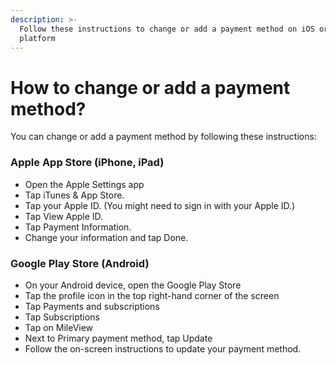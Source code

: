 ```yaml
---
description: >-
  Follow these instructions to change or add a payment method on iOS or Android
  platform
---
```


# How to change or add a payment method?

You can change or add a payment method by following these instructions:

### **Apple App Store (iPhone, iPad)** <a href="#ios-iphone-or-ipad" id="ios-iphone-or-ipad"></a>

* Open the Apple Settings app  <img src="https://help.apple.com/assets/61B370B8020DEA0A024710E6/61B370BA020DEA0A02471109/en_US/492fec5aff74dbdef9b526177c3804b4.png" alt="" data-size="line">
* Tap iTunes & App Store.
* Tap your Apple ID. (You might need to sign in with your Apple ID.)
* Tap View Apple ID.
* Tap Payment Information.
* Change your information and tap Done.

### Google Play Store (Android) <a href="#h_1efda40c42" id="h_1efda40c42"></a>

* On your Android device, open the Google Play Store
* Tap the profile icon in the top right-hand corner of the screen
* Tap Payments and subscriptions
* Tap Subscriptions
* Tap on MileView
* Next to Primary payment method, tap Update
* Follow the on-screen instructions to update your payment method.
